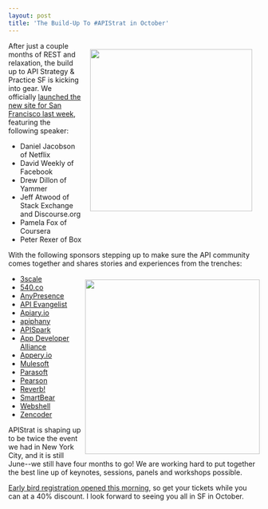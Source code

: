 ```yaml
---
layout: post
title: 'The Build-Up To #APIStrat in October'
---
```

<p><a href="http://www.apistrategyconference.com/2013SF/index.php"><img style="padding: 15px;" src="https://s3.amazonaws.com/kinlane-productions/events/api-strategy-practice-sf/apistrat-sf-1.png" alt="" width="325" align="right" /></a></p>
<p>After just a couple months of REST and relaxation, the build up to API Strategy &amp; Practice SF is kicking into gear. We officially <a href="http://www.apistrategyconference.com//2013SF/2013/05/31/kicking-of-apistrat-in-san-francisco-october-23-25-2013/">launched the new site for San Francisco last week</a>, featuring the following speaker:</p>
<ul class="mainlist">
<li>Daniel Jacobson of Netflix</li>
<li>David Weekly of Facebook</li>
<li>Drew Dillon of Yammer</li>
<li>Jeff Atwood of Stack Exchange and Discourse.org</li>
<li>Pamela Fox of Coursera</li>
<li>Peter Rexer of Box</li>
</ul>
<p>With the following sponsors stepping up to make sure the API community comes together and shares stories and experiences from the trenches:</p>
<p><a href="http://www.apistrategyconference.com/2013SF/index.php"><img style="padding-top: 10px;" src="https://s3.amazonaws.com/kinlane-productions/events/api-strategy-practice-sf/apistrat-sf-2.png" alt="" width="350" align="right" /></a></p>
<ul class="mainlist">
<li><a href="http://3scale.net/" target="_blank">3scale</a></li>
<li><a href="http://540.co/" target="_blank">540.co</a></li>
<li><a href="http://www.anypresence.com/" target="_blank">AnyPresence</a></li>
<li><a href="/" target="_blank">API Evangelist</a></li>
<li><a href="http://apiary.io/" target="_blank">Apiary.io</a></li>
<li><a href="http://www.apiphany.com/" target="_blank">apiphany</a></li>
<li><a href="http://apispark.com/" target="_blank">APISpark</a></li>
<li><a href="http://appdevelopersalliance.org/" target="_blank">App Developer Alliance</a></li>
<li><a href="http://appery.io?utm_source=listing&amp;utm_medium=web&amp;utm_campaign=apistratsf2013" target="_blank">Appery.io</a></li>
<li><a href="http://www.mulesoft.com/" target="_blank">Mulesoft</a></li>
<li><a href="http://www.parasoft.com/jsp/home.jsp" target="_blank">Parasoft</a></li>
<li><a href="http://developer.pearson.com/" target="_blank">Pearson</a></li>
<li><a href="http://helloreverb.com/" target="_blank">Reverb!</a></li>
<li><a href="http://smartbear.com/" target="_blank">SmartBear</a></li>
<li><a href="http://webshell.io/" target="_blank">Webshell</a></li>
<li><a href="http://zencoder.com/en/" target="_blank">Zencoder</a></li>
</ul>
<p>APIStrat is shaping up to be twice the event we had in New York City, and it is still June--we still have four months to go! We are working hard to put together the best line up of keynotes, sessions, panels and workshops possible.</p>
<p><a href="http://www.apistrategyconference.com//2013SF/2013/06/05/first-batch-of-early-bird-tickets-are-on-sale-for-apistrat/">Early bird registration opened this morning</a>, so get your tickets while you can at a 40% discount. I look forward to seeing you all in SF in October.</p>